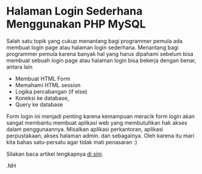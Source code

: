 # Halaman Login Sederhana Menggunakan PHP MySQL

Salah satu topik yang cukup menantang bagi programmer pemula ada membuat 
login page atau halaman login sederhana. Menantang bagi programmer pemula 
karena banyak hal yang harus dipahami sebelum bisa membuat sebuah login 
page atau halaman login bisa bekerja dengan benar, antara lain

- Membuat HTML Form
- Memahami HTML session
- Logika percabangan (if else)
- Koneksi ke database,
- Query ke database

Form login ini menjadi penting karena kemampuan meracik form login akan 
sangat membantu membuat aplikasi web yang membutuhkan hak akses dalam 
penggunaannya. Misalkan aplikasi perkantoran, aplikasi perpustakaan, 
akses halaman admin. dan sebagainya. Oleh karena itu mari kita bahas 
satu-persatu agar tidak mati penasaran :)

Silakan baca artikel lengkapnya [di sini](http://pojokprogrammer.net/content/login-page-sederhana).

.NH
